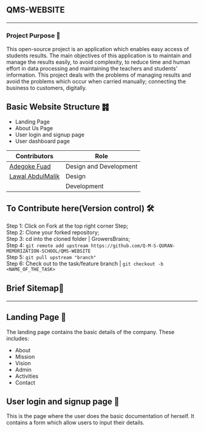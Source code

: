 ## QMS-WEBSITE <hr>

### Project Purpose 📍
This open-source project is an application which enables easy access of students results. The main objectives of this application is to maintain and manage the results easily, to avoid complexity, to reduce time and human effort in data processing and maintaining the teachers and students' information. This project deals with the problems of managing results and avoid the problems which occur when carried manually; connecting the business to customers, digitally.

## Basic Website Structure ䷦
* Landing Page
* About Us Page
* User login and signup page
* User dashboard page


| **Contributors** | **Role** |
| ----------- | ----------- |
| [Adegoke Fuad](https://github.com/ALIPHATICHYD) | Design and Development |
| [Lawal AbdulMalik](https://www.linkedin.com/in/lawal-malik/) | Design|
| []() | Development |


## To Contribute here(Version control) 🛠️
 Step 1: Click on Fork at the top right corner Step; </br>
 Step 2: Clone your forked repository; </br>
 Step 3: cd into the cloned folder | GrowersBrains; </br>
 Step 4: ```git remote add upstream https://github.com/Q-M-S-QURAN-MEMORIZATION-SCHOOL/QMS-WEBSITE```  </br>
 Step 5: ```git pull upstream "branch"```  </br>
 Step 6: Check out to the task/feature branch | ```git checkout -b <NAME_OF_THE_TASK>```

## Brief Sitemap💬 <hr>

## Landing Page 🛬
The landing page contains the basic details of the company. These includes:
* About
* Mission
* Vision
* Admin
* Activities
* Contact

## User login and signup page 📄
This is the page where the user does the basic documentation of herself. It contains a form which allow users to input their details.
